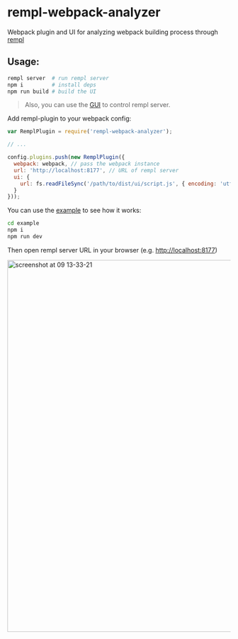 # rempl-webpack-analyzer

Webpack plugin and UI for analyzing webpack building process through [rempl](https://github.com/rempl/rempl)

## Usage:

```bash
rempl server  # run rempl server
npm i         # install deps
npm run build # build the UI
```

> Also, you can use the [GUI](https://github.com/rempl/menubar-server) to control rempl server.

Add rempl-plugin to your webpack config:
```js
var RemplPlugin = require('rempl-webpack-analyzer');

// ...

config.plugins.push(new RemplPlugin({
  webpack: webpack, // pass the webpack instance
  url: 'http://localhost:8177', // URL of rempl server
  ui: {
    url: fs.readFileSync('/path/to/dist/ui/script.js', { encoding: 'utf-8' }) // builded UI bundle
  }
}));
```
    
You can use the [example](example) to see how it works:
```bash
cd example
npm i
npm run dev
```
Then open rempl server URL in your browser (e.g. [http://localhost:8177](http://localhost:8177))

<img width="839" alt="screenshot at 09 13-33-21" src="https://cloud.githubusercontent.com/assets/6654581/21046112/19195d2e-be14-11e6-97bc-3cbf63f882b3.png">
